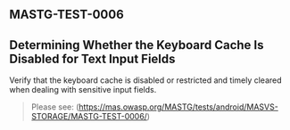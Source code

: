 ##  MASTG-TEST-0006

## Determining Whether the Keyboard Cache Is Disabled for Text Input Fields

Verify that the keyboard cache is disabled or restricted and timely cleared when dealing with sensitive input fields.

> Please see: (https://mas.owasp.org/MASTG/tests/android/MASVS-STORAGE/MASTG-TEST-0006/)